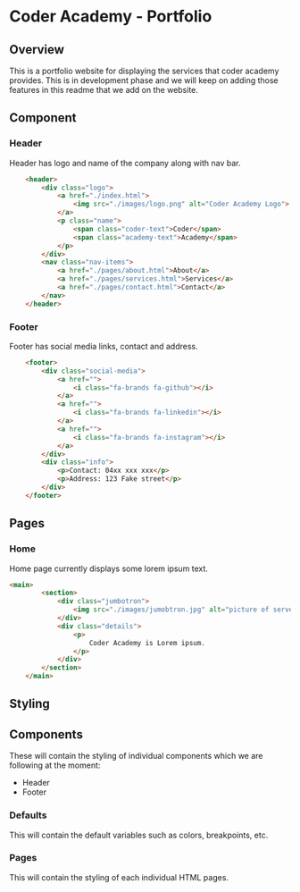 # Coder Academy - Portfolio #

## Overview ##

This is a portfolio website for displaying the services that coder academy provides. This is in development phase and we will keep on adding those features in this readme that we add on the website.

## Component ##

### Header ###

Header has logo and name of the company along with nav bar.

``` html
    <header>
        <div class="logo">
            <a href="./index.html">
                <img src="./images/logo.png" alt="Coder Academy Logo">
            </a>
            <p class="name">
                <span class="coder-text">Coder</span>
                <span class="academy-text">Academy</span>
            </p>
        </div>
        <nav class="nav-items">
            <a href="./pages/about.html">About</a>
            <a href="./pages/services.html">Services</a>
            <a href="./pages/contact.html">Contact</a>
        </nav>
    </header>
```

### Footer

Footer has social media links, contact and address.

``` html
    <footer>
        <div class="social-media">
            <a href="">
                <i class="fa-brands fa-github"></i>
            </a>
            <a href="">
                <i class="fa-brands fa-linkedin"></i>
            </a>
            <a href="">
                <i class="fa-brands fa-instagram"></i>
            </a>
        </div>
        <div class="info">
            <p>Contact: 04xx xxx xxx</p>
            <p>Address: 123 Fake street</p>
        </div>
    </footer>
```

## Pages

### Home

Home page currently displays some lorem ipsum text.

``` html
<main>
        <section>
            <div class="jumbotron">
                <img src="./images/jumobtron.jpg" alt="picture of server">
            </div>
            <div class="details">
                <p>
                    Coder Academy is Lorem ipsum.
                </p>
            </div>
        </section>
    </main>
```

## Styling

## Components
These will contain the styling of individual components which we are following at the moment:
- Header
- Footer

### Defaults
This will contain the default variables such as colors, breakpoints, etc.

### Pages
This will contain the styling of each individual HTML pages.

